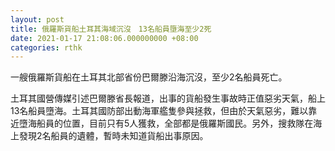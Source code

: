 ```yaml
---
layout: post
title: 俄羅斯貨船土耳其海域沉沒　13名船員墮海至少2死
date: 2021-01-17 21:08:06.000000000 +08:00
categories: rthk
---
```


一艘俄羅斯貨船在土耳其北部省份巴爾滕沿海沉沒，至少2名船員死亡。

土耳其國營傳媒引述巴爾滕省長報道，出事的貨船發生事故時正值惡劣天氣，船上13名船員墮海。土耳其國防部出動海軍艦隻參與拯救，但由於天氣惡劣，難以靠近墮海船員的位置，目前只有5人獲救，全部都是俄羅斯國民。另外，搜救隊在海上發現2名船員的遺體，暫時未知道貨船出事原因。
